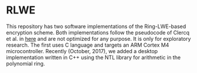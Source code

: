 # RLWE

This repository has two software implementations of the Ring-LWE-based encryption scheme. Both implementations follow the pseudocode of Clercq et al. in [here](https://eprint.iacr.org/2014/725.pdf) and are not optimized for any purpose. It is only for exploratory research. The first uses C language and targets an ARM Cortex M4 microcontroller. Recently (October, 2017), we added a desktop implementation written in C++ using the NTL library for arithmetic in the polynomial ring.
